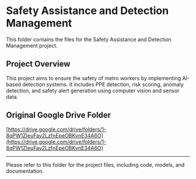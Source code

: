 # Safety Assistance and Detection Management

This folder contains the files for the Safety Assistance and Detection Management project.

## Project Overview

This project aims to ensure the safety of metro workers by implementing AI-based detection systems. It includes PPE detection, risk scoring, anomaly detection, and safety alert generation using computer vision and sensor data.

## Original Google Drive Folder

[https://drive.google.com/drive/folders/1-8qPW1ZIeuFay2LzfnEpeOBKvnE34A6O](https://drive.google.com/drive/folders/1-8qPW1ZIeuFay2LzfnEpeOBKvnE34A6O)

---

Please refer to this folder for the project files, including code, models, and documentation.
